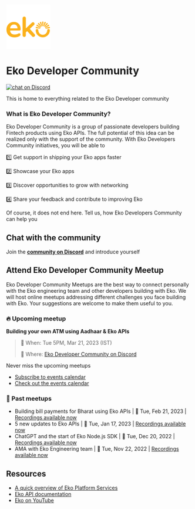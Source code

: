 <a href="https://eko.in/developers/eps">
<img src="logo_square.png" alt="logo" width="120"/>
</a>

# Eko Developer Community 

<a href="https://discord.gg/93rYABNPqX">
<img src="https://img.shields.io/discord/1038006952573292574.svg?logo=discord"
    alt="chat on Discord"></a>

This is home to everything related to the Eko Developer community

### What is Eko Developer Community?
Eko Developer Community is a group of passionate developers building Fintech products using Eko APIs. The full potential of this idea can be realized only with the support of the community. With Eko Developers Community initiatives, you will be able to

1️⃣ Get support in shipping your Eko apps faster

2️⃣ Showcase your Eko apps

3️⃣ Discover opportunities to grow with networking

4️⃣ Share your feedback and contribute to improving Eko

Of course, it does not end here. Tell us, how Eko Developers Community can help you


## Chat with the community
Join the [**community on Discord**](https://discord.gg/93rYABNPqX) and introduce yourself

## Attend Eko Developer Community Meetup
Eko Developer Community Meetups are the best way to connect personally with the Eko engineering team and other developers building with Eko. We will host online meetups addressing different challenges you face building with Eko. Your suggestions are welcome to make them useful to you.

### :fire: Upcoming meetup

**Building your own ATM using Aadhaar & Eko APIs**

> 📆 When: Tue 5PM, Mar 21, 2023 (IST)
> 
> 📌 Where: [Eko Developer Community on Discord](https://dsc.gg/ekodevs)

Never miss the upcoming meetups
* [Subscribe to events calendar](https://bit.ly/meet-ekodevs)
* [Check out the events calendar](https://bit.ly/eko-meetup-calendar)

### 📂 Past meetups

* Building bill payments for Bharat using Eko APIs | 📆 Tue, Feb 21, 2023 | [Recordings available now](https://youtu.be/sZWBKZfFiDM)
* 5 new updates to Eko APIs | 📆 Tue, Jan 17, 2023 | [Recordings available now](https://youtu.be/FSy67PFnkNI)
* ChatGPT and the start of Eko Node.js SDK | 📆 Tue, Dec 20, 2022 | [Recordings available now](https://youtu.be/YD6-lsHnaeg)
* AMA with Eko Engineering team | 📆 Tue, Nov 22, 2022 | [Recordings available now](https://youtu.be/m2ZLyJD9SCg)

## Resources

- [A quick overview of Eko Platform Services](https://developers.eko.in/eps)
- [Eko API documentation](https://developers.eko.in/docs)
- [Eko on YouTube](https://www.youtube.com/@ekodevelopers)
